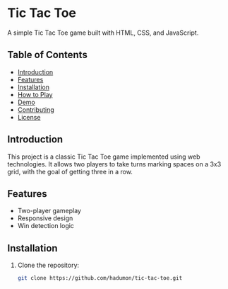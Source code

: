 # Tic Tac Toe

A simple Tic Tac Toe game built with HTML, CSS, and JavaScript.

## Table of Contents

- [Introduction](#introduction)
- [Features](#features)
- [Installation](#installation)
- [How to Play](#how-to-play)
- [Demo](#demo)
- [Contributing](#contributing)
- [License](#license)

## Introduction

This project is a classic Tic Tac Toe game implemented using web technologies. It allows two players to take turns marking spaces on a 3x3 grid, with the goal of getting three in a row.

## Features

- Two-player gameplay
- Responsive design
- Win detection logic

## Installation

1. Clone the repository:

   ```bash
   git clone https://github.com/hadumon/tic-tac-toe.git
